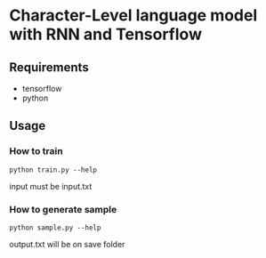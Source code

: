 # Character-Level language model with RNN and Tensorflow

## Requirements
- tensorflow
- python

## Usage
### How to train
`python train.py --help`

input must be input.txt

### How to generate sample
`python sample.py --help`

output.txt will be on save folder
